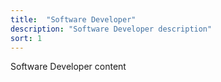 ```yaml
---
title:  "Software Developer"
description: "Software Developer description"
sort: 1
---
```


Software Developer content
